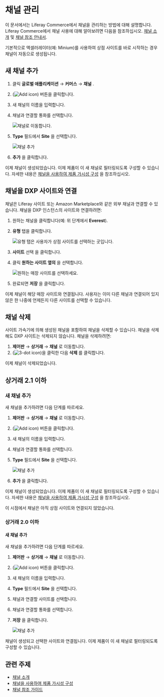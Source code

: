 # 채널 관리

이 문서에서는 Liferay Commerce에서 채널을 관리하는 방법에 대해 설명합니다. Liferay Commerce에서 채널 사용에 대해 알아보려면 다음을 참조하십시오. [채널 소개](./introduction-to-channels.md) 및 [채널 참조 안내서](./channels-reference-guide.md).

기본적으로 액셀러레이터(예: Minium)를 사용하여 상점 사이트를 바로 시작하는 경우 채널이 자동으로 생성됩니다.

## 새 채널 추가

1. 클릭 **글로벌 애플리케이션** &rarr; **커머스** &rarr; **채널** .
1. (![Add icon](../../images/icon-add.png)) 버튼을 클릭합니다.
1. 새 채널의 이름을 입력합니다.
1. 채널과 연결할 통화를 선택합니다.

    ![채널로 이동합니다.](./managing-channels/images/01.png)

1. **Type** 필드에서 **Site** 을 선택합니다.

    ![채널 추가](./managing-channels/images/02.png)

1. **추가** 을 클릭합니다.

이제 채널이 생성되었습니다. 이제 제품이 이 새 채널로 필터링되도록 구성할 수 있습니다. 자세한 내용은 [채널을 사용하여 제품 가시성 구성](./configuring-product-visibility-using-channels.md) 을 참조하십시오.

## 채널을 DXP 사이트와 연결

채널은 Liferay 사이트 또는 Amazon Marketplace와 같은 외부 채널과 연결할 수 있습니다. 채널을 DXP 인스턴스의 사이트와 연결하려면:

1. 원하는 채널을 클릭합니다(예: 위 단계에서 **Everest**).
1. **유형** 탭을 클릭합니다.

    ![유형 탭은 사용자가 상점 사이트를 선택하는 곳입니다.](./managing-channels/images/03.png)

1. **사이트** 선택 을 클릭합니다.
1. 클릭 **원하는 사이트 옆의** 을 선택합니다.

    ![원하는 매장 사이트를 선택하세요.](./managing-channels/images/04.png)

1. 완료되면 **저장** 을 클릭합니다.

이제 채널이 해당 매장 사이트와 연결됩니다. 사용자는 이미 다른 채널과 연결되어 있지 않은 한 나중에 언제든지 다른 사이트를 선택할 수 있습니다.

## 채널 삭제

사이트 가속기에 의해 생성된 채널을 포함하여 채널을 삭제할 수 있습니다. 채널을 삭제해도 DXP 사이트는 삭제되지 않습니다. 채널을 삭제하려면:

1. **제어판** → **상거래** → **채널** 로 이동합니다.
1. (![3-dot icon](../../images/icon-actions.png))을 클릭한 다음 **삭제** 를 클릭합니다.

이제 채널이 삭제되었습니다.

## 상거래 2.1 이하

### 새 채널 추가

새 채널을 추가하려면 다음 단계를 따르세요.

1. **제어판** → **상거래** → **채널** 로 이동합니다.
1. (![Add icon](../../images/icon-add.png)) 버튼을 클릭합니다.
1. 새 채널의 이름을 입력합니다.
1. 채널과 연결할 통화를 선택합니다.
1. **Type** 필드에서 **Site** 을 선택합니다.

    ![채널 추가](./managing-channels/images/02.png)

1. **추가** 을 클릭합니다.

이제 채널이 생성되었습니다. 이제 제품이 이 새 채널로 필터링되도록 구성할 수 있습니다. 자세한 내용은 [채널을 사용하여 제품 가시성 구성](./configuring-product-visibility-using-channels.md) 을 참조하십시오.

이 시점에서 채널은 아직 상점 사이트와 연결되지 않았습니다.

### 상거래 2.0 이하

#### 새 채널 추가

새 채널을 추가하려면 다음 단계를 따르세요.

1. **제어판** → **상거래** → **채널** 로 이동합니다.
1. (![Add icon](../../images/icon-add.png)) 버튼을 클릭합니다.
1. 새 채널의 이름을 입력합니다.
1. **Type** 필드에서 **Site** 을 선택합니다.
1. 채널과 연결할 사이트를 선택합니다.
1. 채널과 연결할 통화를 선택합니다.
1. **저장** 을 클릭합니다.

    ![채널 추가](./managing-channels/images/01.png)

채널이 생성되고 선택한 사이트와 연결됩니다. 이제 제품이 이 새 채널로 필터링되도록 구성할 수 있습니다.

## 관련 주제

* [채널 소개](./introduction-to-channels.md)
* [채널을 사용하여 제품 가시성 구성](./configuring-product-visibility-using-channels.md)
* [채널 참조 가이드](./channels-reference-guide.md)
